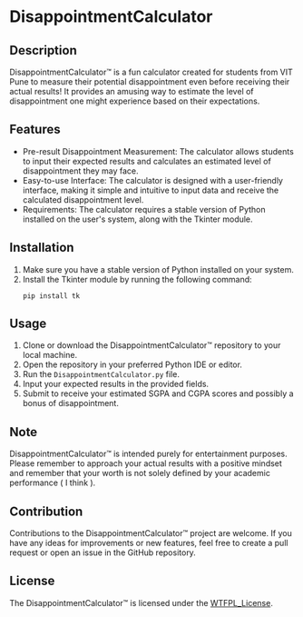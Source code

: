 # DisappointmentCalculator

## Description
DisappointmentCalculator™ is a fun calculator created for students from VIT Pune to measure their potential disappointment even before receiving their actual results! It provides an amusing way to estimate the level of disappointment one might experience based on their expectations.

## Features
- Pre-result Disappointment Measurement: The calculator allows students to input their expected results and calculates an estimated level of disappointment they may face.
- Easy-to-use Interface: The calculator is designed with a user-friendly interface, making it simple and intuitive to input data and receive the calculated disappointment level.
- Requirements: The calculator requires a stable version of Python installed on the user's system, along with the Tkinter module.

## Installation
1. Make sure you have a stable version of Python installed on your system.
2. Install the Tkinter module by running the following command:
   ```
   pip install tk
   ```
   
## Usage
1. Clone or download the DisappointmentCalculator™ repository to your local machine.
2. Open the repository in your preferred Python IDE or editor.
3. Run the `DisappointmentCalculator.py` file.
4. Input your expected results in the provided fields.
5. Submit to receive your estimated SGPA and CGPA scores and possibly a bonus of disappointment.

## Note
DisappointmentCalculator™ is intended purely for entertainment purposes. Please remember to approach your actual results with a positive mindset and remember that your worth is not solely defined by your academic performance ( I think ).

## Contribution
Contributions to the DisappointmentCalculator™ project are welcome. If you have any ideas for improvements or new features, feel free to create a pull request or open an issue in the GitHub repository.

## License
The DisappointmentCalculator™ is licensed under the [WTFPL_License](http://www.wtfpl.net/).
